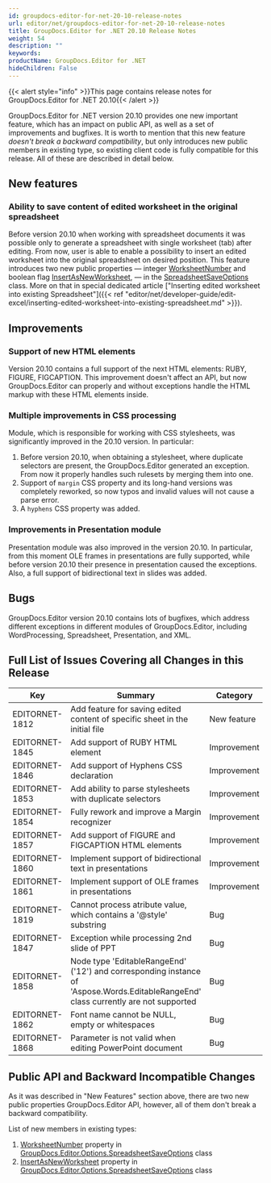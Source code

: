 ```yaml
---
id: groupdocs-editor-for-net-20-10-release-notes
url: editor/net/groupdocs-editor-for-net-20-10-release-notes
title: GroupDocs.Editor for .NET 20.10 Release Notes
weight: 54
description: ""
keywords: 
productName: GroupDocs.Editor for .NET
hideChildren: False
---
```

{{< alert style="info" >}}This page contains release notes for GroupDocs.Editor for .NET 20.10{{< /alert >}}

GroupDocs.Editor for .NET version 20.10 provides one new important feature, which has an impact on public API, as well as a set of improvements and bugfixes. It is worth to mention that this new feature _doesn't break a backward compatibility_, but only introduces new public members in existing type, so existing client code is fully compatible for this release. All of these are described in detail below.

## New features

### Ability to save content of edited worksheet in the original spreadsheet

Before version 20.10 when working with spreadsheet documents it was possible only to generate a spreadsheet with single worksheet (tab) after editing. From now, user is able to enable a possibility to insert an edited worksheet into the original spreadsheet on desired position. This feature introduces two new public properties — integer [WorksheetNumber](https://reference.groupdocs.com/editor/net/groupdocs.editor.options/spreadsheetsaveoptions/worksheetnumber) and boolean flag [InsertAsNewWorksheet](https://reference.groupdocs.com/editor/net/groupdocs.editor.options/spreadsheetsaveoptions/insertasnewworksheet/), — in the [SpreadsheetSaveOptions](https://reference.groupdocs.com/editor/net/groupdocs.editor.options/spreadsheetsaveoptions) class. More on that in special dedicated article ["Inserting edited worksheet into existing Spreadsheet"]({{< ref "editor/net/developer-guide/edit-excel/inserting-edited-worksheet-into-existing-spreadsheet.md" >}}).

## Improvements
### Support of new HTML elements

Version 20.10 contains a full support of the next HTML elements: RUBY, FIGURE, FIGCAPTION. This improvement doesn't affect an API, but now GroupDocs.Editor can properly and without exceptions handle the HTML markup with these HTML elements inside.

### Multiple improvements in CSS processing

Module, which is responsible for working with CSS stylesheets, was significantly improved in the 20.10 version. In particular:

1. Before version 20.10, when obtaining a stylesheet, where duplicate selectors are present, the GroupDocs.Editor generated an exception. From now it properly handles such rulesets by merging them into one.
2. Support of `margin` CSS property and its long-hand versions was completely reworked, so now typos and invalid values will not cause a parse error.
3. A `hyphens` CSS property was added.

### Improvements in Presentation module

Presentation module was also improved in the version 20.10. In particular, from this moment OLE frames in presentations are fully supported, while before version 20.10 their presence in presentation caused the exceptions. Also, a full support of bidirectional text in slides was added.

## Bugs

GroupDocs.Editor version 20.10 contains lots of bugfixes, which address different exceptions in different modules of GroupDocs.Editor, including WordProcessing, Spreadsheet, Presentation, and XML.

## Full List of Issues Covering all Changes in this Release

| Key | Summary | Category |
| --- | --- | --- |
| EDITORNET-1812 | Add feature for saving edited content of specific sheet in the initial file | New feature |
| EDITORNET-1845 | Add support of RUBY HTML element | Improvement |
| EDITORNET-1846 | Add support of Hyphens CSS declaration | Improvement |
| EDITORNET-1853 | Add ability to parse stylesheets with duplicate selectors | Improvement |
| EDITORNET-1854 | Fully rework and improve a Margin recognizer | Improvement |
| EDITORNET-1857 | Add support of FIGURE and FIGCAPTION HTML elements | Improvement |
| EDITORNET-1860 | Implement support of bidirectional text in presentations | Improvement |
| EDITORNET-1861 | Implement support of OLE frames in presentations | Improvement |
| EDITORNET-1819 | Cannot process atribute value, which contains a '@style' substring | Bug |
| EDITORNET-1847 | Exception while processing 2nd slide of PPT | Bug |
| EDITORNET-1858 | Node type 'EditableRangeEnd' ('12') and corresponding instance of 'Aspose.Words.EditableRangeEnd' class currently are not supported | Bug |
| EDITORNET-1862 | Font name cannot be NULL, empty or whitespaces | Bug |
| EDITORNET-1868 | Parameter is not valid when editing PowerPoint document | Bug |

## Public API and Backward Incompatible Changes

As it was described in "New Features" section above, there are two new public properties GroupDocs.Editor API, however, all of them don't break a backward compatibility.

List of new members in existing types:
1. [WorksheetNumber](https://reference.groupdocs.com/editor/net/groupdocs.editor.options/spreadsheetsaveoptions/worksheetnumber) property in [GroupDocs.Editor.Options.SpreadsheetSaveOptions](https://reference.groupdocs.com/editor/net/groupdocs.editor.options/spreadsheetsaveoptions) class
2. [InsertAsNewWorksheet](https://reference.groupdocs.com/editor/net/groupdocs.editor.options/spreadsheetsaveoptions/insertasnewworksheet/) property in [GroupDocs.Editor.Options.SpreadsheetSaveOptions](https://reference.groupdocs.com/editor/net/groupdocs.editor.options/spreadsheetsaveoptions) class
